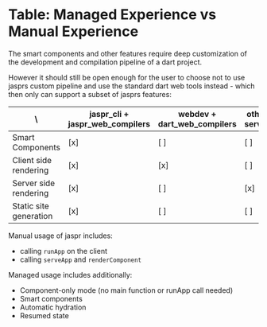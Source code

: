 # Table: Managed Experience vs Manual Experience

The smart components and other features require deep customization of the development and compilation pipeline of a
dart project.

However it should still be open enough for the user to choose not to use jasprs custom pipeline and use the standard
dart web tools instead - which then only can support a subset of jasprs features:

| \                      | jaspr_cli + jaspr_web_compilers | webdev + dart_web_compilers | other server |
|------------------------|---------------------------------|-----------------------------|--------------|
| Smart Components       | [x]                             | [ ]                         | [ ]          |
| Client side rendering  | [x]                             | [x]                         | [ ]          |
| Server side rendering  | [x]                             | [ ]                         | [x]          |
| Static site generation | [x]                             | [ ]                         | [ ]          |


Manual usage of jaspr includes:

- calling `runApp` on the client
- calling `serveApp` and `renderComponent`


Managed usage includes additionally:

- Component-only mode (no main function or runApp call needed)
- Smart components
- Automatic hydration
- Resumed state




